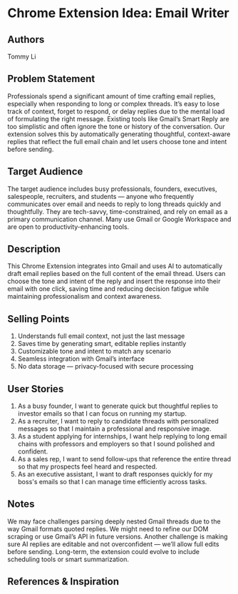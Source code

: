 # Chrome Extension Idea: Email Writer

## Authors

Tommy Li

## Problem Statement

Professionals spend a significant amount of time crafting email replies, especially when responding to long or complex threads. It’s easy to lose track of context, forget to respond, or delay replies due to the mental load of formulating the right message. Existing tools like Gmail’s Smart Reply are too simplistic and often ignore the tone or history of the conversation. Our extension solves this by automatically generating thoughtful, context-aware replies that reflect the full email chain and let users choose tone and intent before sending.

## Target Audience

The target audience includes busy professionals, founders, executives, salespeople, recruiters, and students — anyone who frequently communicates over email and needs to reply to long threads quickly and thoughtfully. They are tech-savvy, time-constrained, and rely on email as a primary communication channel. Many use Gmail or Google Workspace and are open to productivity-enhancing tools.

## Description

This Chrome Extension integrates into Gmail and uses AI to automatically draft email replies based on the full content of the email thread. Users can choose the tone and intent of the reply and insert the response into their email with one click, saving time and reducing decision fatigue while maintaining professionalism and context awareness.

## Selling Points

1. Understands full email context, not just the last message
2. Saves time by generating smart, editable replies instantly
3. Customizable tone and intent to match any scenario
4. Seamless integration with Gmail’s interface
5. No data storage — privacy-focused with secure processing

## User Stories

1. As a busy founder, I want to generate quick but thoughtful replies to investor emails so that I can focus on running my startup.
2. As a recruiter, I want to reply to candidate threads with personalized messages so that I maintain a professional and responsive image.
3. As a student applying for internships, I want help replying to long email chains with professors and employers so that I sound polished and confident.
4. As a sales rep, I want to send follow-ups that reference the entire thread so that my prospects feel heard and respected.
5. As an executive assistant, I want to draft responses quickly for my boss's emails so that I can manage time efficiently across tasks.

## Notes

We may face challenges parsing deeply nested Gmail threads due to the way Gmail formats quoted replies. We might need to refine our DOM scraping or use Gmail’s API in future versions. Another challenge is making sure AI replies are editable and not overconfident — we’ll allow full edits before sending. Long-term, the extension could evolve to include scheduling tools or smart summarization.

## References & Inspiration

